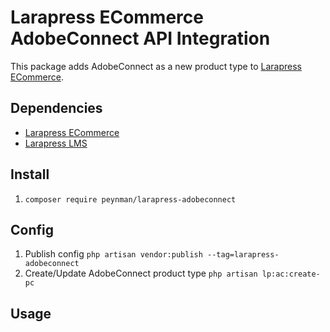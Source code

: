 # Larapress ECommerce AdobeConnect API Integration
This package adds AdobeConnect as a new product type to [Larapress ECommerce](../../../press-crud).

## Dependencies
* [Larapress ECommerce](../../../press-ecommerce)
* [Larapress LMS](../../../press-lms)

## Install
1. ```composer require peynman/larapress-adobeconnect```

## Config
1. Publish config ```php artisan vendor:publish --tag=larapress-adobeconnect```
1. Create/Update AdobeConnect product type ```php artisan lp:ac:create-pc```

## Usage
